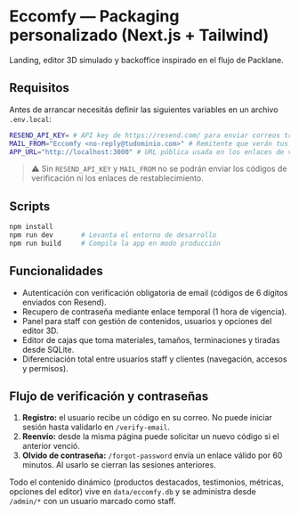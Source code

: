 # Eccomfy — Packaging personalizado (Next.js + Tailwind)

Landing, editor 3D simulado y backoffice inspirado en el flujo de Packlane.

## Requisitos

Antes de arrancar necesitás definir las siguientes variables en un archivo `.env.local`:

```bash
RESEND_API_KEY= # API key de https://resend.com/ para enviar correos transaccionales
MAIL_FROM="Eccomfy <no-reply@tudominio.com>" # Remitente que verán tus clientes
APP_URL="http://localhost:3000" # URL pública usada en los enlaces de verificación y reseteo
```

> ⚠️ Sin `RESEND_API_KEY` y `MAIL_FROM` no se podrán enviar los códigos de verificación ni los enlaces de restablecimiento.

## Scripts

```bash
npm install
npm run dev       # Levanta el entorno de desarrollo
npm run build     # Compila la app en modo producción
```

## Funcionalidades

- Autenticación con verificación obligatoria de email (códigos de 6 dígitos enviados con Resend).
- Recupero de contraseña mediante enlace temporal (1 hora de vigencia).
- Panel para staff con gestión de contenidos, usuarios y opciones del editor 3D.
- Editor de cajas que toma materiales, tamaños, terminaciones y tiradas desde SQLite.
- Diferenciación total entre usuarios staff y clientes (navegación, accesos y permisos).

## Flujo de verificación y contraseñas

1. **Registro:** el usuario recibe un código en su correo. No puede iniciar sesión hasta validarlo en `/verify-email`.
2. **Reenvío:** desde la misma página puede solicitar un nuevo código si el anterior venció.
3. **Olvido de contraseña:** `/forgot-password` envía un enlace válido por 60 minutos. Al usarlo se cierran las sesiones anteriores.

Todo el contenido dinámico (productos destacados, testimonios, métricas, opciones del editor) vive en `data/eccomfy.db` y se administra desde `/admin/*` con un usuario marcado como staff.

